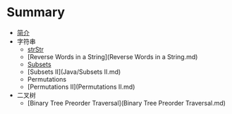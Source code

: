 # Summary

* [简介](README.md)
* 字符串
   * [strStr](Java/strStr.md)
   * [Reverse Words in a String](Reverse Words in a String.md)
   * [Subsets](Java/Subsets.md)
   * [Subsets II](Java/Subsets II.md)
   * Permutations
   * [Permutations II](Permutations II.md)
* 二叉树
   * [Binary Tree Preorder Traversal](Binary Tree Preorder Traversal.md)

